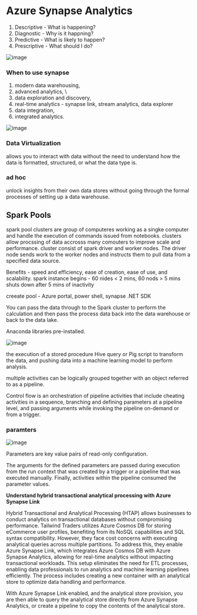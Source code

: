 # Azure Synapse Analytics

1. Descriptive - What is happening?
3. Diagnostic - Why is it happning?
4. Predictive - What is likely to happen?
5. Prescriptive - What should I do?

![image](https://github.com/user-attachments/assets/88b9ef39-7a33-49c5-a24f-0d1309685993)

### When to use synapse

1. modern data warehousing,
2. advanced analytics, \
3. data exploration and discovery,
4. real-time analytics - synapse link, stream analytics, data explorer
5. data integration,
6. integrated analytics.

![image](https://github.com/user-attachments/assets/68384d7c-0c4f-4315-b059-f189489a6ba6)

### Data Virtualization

allows you to interact with data without the need to understand how the data is formatted, structured, or what the data type is. 

### ad hoc

unlock insights from their own data stores without going through the formal processes of setting up a data warehouse.

## Spark Pools

spark pool clusters are group of computeres working as a singke computer and handle the execution of commands issued from notebooks.
clusters allow procssing of data accrosss many comouters to improve scale and performance.
cluster consist of spark driver and worker nodes.
The driver node sends work to the worker nodes and instructs them to pull data from a specified data source.

Benefits - speed and efficiency, ease of creation, ease of use, and scalability.
spark instance begins - 60 nides < 2 mins, 60 nods >  5 mins
shuts down after 5 mins of inactivity

creeate  pool - Azure portal, power shell, synapse .NET SDK

You can pass the data through to the Spark cluster to perform the calculation and then pass the process data back into the data warehouse or back to the data lake. 

Anaconda libraries pre-installed.


![image](https://github.com/user-attachments/assets/d12def90-44b5-4696-9e8b-52a8c8202a89)


the execution of a stored procedure Hive query or Pig script to transform the data, and pushing data into a machine learning model to perform analysis.

multiple activities can be logically grouped together with an object referred to as a pipeline.

Control flow is an orchestration of pipeline activities that include cheating activities in a sequence, branching and defining parameters at a pipeline level, and passing arguments while invoking the pipeline on-demand or from a trigger.


### paramters

![image](https://github.com/user-attachments/assets/cd866c88-8b16-42f1-a8b3-363b61341e3e)


Parameters are key value pairs of read-only configuration. 

The arguments for the defined parameters are passed during execution from the run context that was created by a trigger or a pipeline that was executed manually. Finally, activities within the pipeline consumed the parameter values.


**Understand hybrid transactional analytical processing with Azure Synapse Link**

Hybrid Transactional and Analytical Processing (HTAP) allows businesses to conduct analytics on transactional databases without compromising performance. Tailwind Traders utilizes Azure Cosmos DB for storing eCommerce user profiles, benefiting from its NoSQL capabilities and SQL syntax compatibility. However, they face cost concerns with executing analytical queries across multiple partitions. To address this, they enable Azure Synapse Link, which integrates Azure Cosmos DB with Azure Synapse Analytics, allowing for real-time analytics without impacting transactional workloads. This setup eliminates the need for ETL processes, enabling data professionals to run analytics and machine learning pipelines efficiently. The process includes creating a new container with an analytical store to optimize data handling and performance.

With Azure Synapse Link enabled, and the analytical store provision, you are then able to query the analytical store directly from Azure Synapse Analytics, or create a pipeline to copy the contents of the analytical store.


























